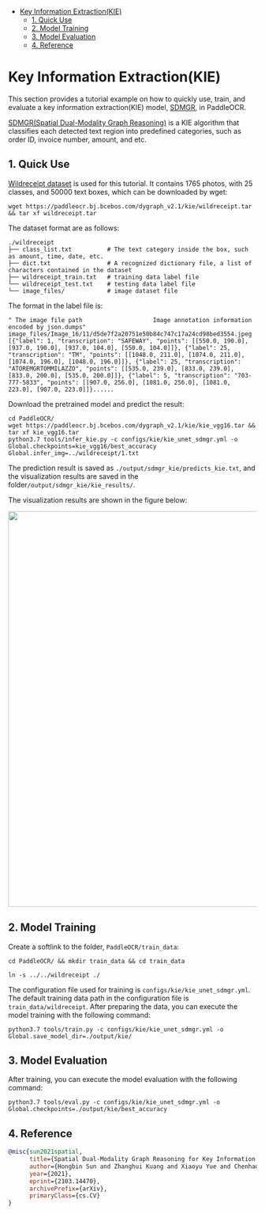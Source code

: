 - [Key Information Extraction(KIE)](#key-information-extractionkie)
  - [1. Quick Use](#1-quick-use)
  - [2. Model Training](#2-model-training)
  - [3. Model Evaluation](#3-model-evaluation)
  - [4. Reference](#4-reference)

# Key Information Extraction(KIE)

This section provides a tutorial example on how to quickly use, train, and evaluate a key information extraction(KIE) model, [SDMGR](https://arxiv.org/abs/2103.14470), in PaddleOCR.

[SDMGR(Spatial Dual-Modality Graph Reasoning)](https://arxiv.org/abs/2103.14470) is a KIE algorithm that classifies each detected text region into predefined categories, such as order ID, invoice number, amount, and etc.

## 1. Quick Use

[Wildreceipt dataset](https://paperswithcode.com/dataset/wildreceipt) is used for this tutorial. It contains 1765 photos, with 25 classes, and 50000 text boxes, which can be downloaded by wget:

```shell
wget https://paddleocr.bj.bcebos.com/dygraph_v2.1/kie/wildreceipt.tar && tar xf wildreceipt.tar
```

The dataset format are as follows:
```
./wildreceipt
├── class_list.txt          # The text category inside the box, such as amount, time, date, etc.
├── dict.txt                # A recognized dictionary file, a list of characters contained in the dataset
├── wildreceipt_train.txt   # training data label file
└── wildreceipt_test.txt    # testing data label file
└── image_files/            # image dataset file
```

The format in the label file is:
```
" The image file path                    Image annotation information encoded by json.dumps"
image_files/Image_16/11/d5de7f2a20751e50b84c747c17a24cd98bed3554.jpeg    [{"label": 1, "transcription": "SAFEWAY", "points": [[550.0, 190.0], [937.0, 190.0], [937.0, 104.0], [550.0, 104.0]]}, {"label": 25, "transcription": "TM", "points": [[1048.0, 211.0], [1074.0, 211.0], [1074.0, 196.0], [1048.0, 196.0]]}, {"label": 25, "transcription": "ATOREMGRTOMMILAZZO", "points": [[535.0, 239.0], [833.0, 239.0], [833.0, 200.0], [535.0, 200.0]]}, {"label": 5, "transcription": "703-777-5833", "points": [[907.0, 256.0], [1081.0, 256.0], [1081.0, 223.0], [907.0, 223.0]]}......
```

Download the pretrained model and predict the result:

```shell
cd PaddleOCR/
wget https://paddleocr.bj.bcebos.com/dygraph_v2.1/kie/kie_vgg16.tar && tar xf kie_vgg16.tar
python3.7 tools/infer_kie.py -c configs/kie/kie_unet_sdmgr.yml -o Global.checkpoints=kie_vgg16/best_accuracy  Global.infer_img=../wildreceipt/1.txt
```

The prediction result is saved as `./output/sdmgr_kie/predicts_kie.txt`, and the visualization results are saved in the folder`/output/sdmgr_kie/kie_results/`.

The visualization results are shown in the figure below:

<div align="center">
    <img src="./imgs/0.png" width="800">
</div>

## 2. Model Training

Create a softlink to the folder, `PaddleOCR/train_data`:
```shell
cd PaddleOCR/ && mkdir train_data && cd train_data

ln -s ../../wildreceipt ./
```

The configuration file used for training is `configs/kie/kie_unet_sdmgr.yml`. The default training data path in the configuration file is `train_data/wildreceipt`. After preparing the data, you can execute the model training with the following command:
```shell
python3.7 tools/train.py -c configs/kie/kie_unet_sdmgr.yml -o Global.save_model_dir=./output/kie/
```

## 3. Model Evaluation

After training, you can execute the model evaluation with the following command:

```shell
python3.7 tools/eval.py -c configs/kie/kie_unet_sdmgr.yml -o Global.checkpoints=./output/kie/best_accuracy
```

## 4. Reference

<!-- [ALGORITHM] -->

```bibtex
@misc{sun2021spatial,
      title={Spatial Dual-Modality Graph Reasoning for Key Information Extraction},
      author={Hongbin Sun and Zhanghui Kuang and Xiaoyu Yue and Chenhao Lin and Wayne Zhang},
      year={2021},
      eprint={2103.14470},
      archivePrefix={arXiv},
      primaryClass={cs.CV}
}
```
